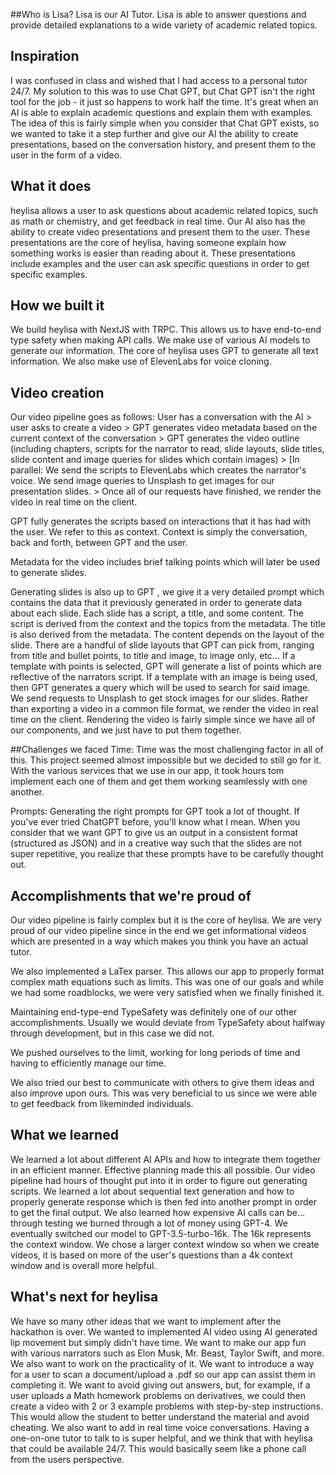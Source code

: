 ##Who is Lisa?
Lisa is our AI Tutor. Lisa is able to answer questions and provide detailed explanations to a wide variety of academic related topics. 

## Inspiration
I was confused in class and wished that I had access to a personal tutor 24/7. My solution to this was to use Chat GPT, but Chat GPT isn't the right tool for the job - it just so happens to work half the time. It's great when an AI is able to explain academic questions and explain them with examples. The idea of this is fairly simple when you consider that Chat GPT exists, so we wanted to take it a step further and give our AI the ability to create presentations, based on the conversation history, and present them to the user in the form of a video.

## What it does
heylisa allows a user to ask questions about academic related topics, such as math or chemistry, and get feedback in real time. Our AI also has the ability to create video presentations and present them to the user. These presentations are the core of heylisa, having someone explain how something works is easier than reading about it. These presentations include examples and the user can ask specific questions in order to get specific examples. 

## How we built it
We build heylisa with NextJS with TRPC. This allows us to have end-to-end type safety when making API calls. We make use of various AI models to generate our information. The core of heylisa uses GPT to generate all text information. We also make use of ElevenLabs for voice cloning.

## Video creation
Our video pipeline goes as follows:
User has a conversation with the AI > user asks to create a video > GPT generates video metadata based on the current context of the conversation > GPT generates the video outline (including chapters, scripts for the narrator to read, slide layouts, slide titles, slide content and image queries for slides which contain images) > [In parallel: We send the scripts to ElevenLabs which creates the narrator's voice. We send image queries to Unsplash to get images for our presentation slides. > Once all of our requests have finished, we render the video in real time on the client.

GPT fully generates the scripts based on interactions that it has had with the user. We refer to this as context. Context is simply the conversation, back and forth, between GPT and the user.

Metadata for the video includes brief talking points which will later be used to generate slides.

Generating slides is also up to GPT , we give it a very detailed prompt which contains the data that it previously generated in order to generate data about each slide. Each slide has a script, a title, and some content. The script is derived from the context and the topics from the metadata. The title is also derived from the metadata. The content depends on the layout of the slide. There are a handful of slide layouts that GPT can pick from, ranging from title and bullet points, to title and image, to image only, etc... If a template with points is selected, GPT will generate a list of points which are reflective of the narrators script. If a template with an image is being used, then GPT generates a query which will be used to search for said image. We send requests to Unsplash to get stock images for our slides. Rather than exporting a video in a common file format, we render the video in real time on the client. Rendering the video is fairly simple since we have all of our components, and we just have to put them together.

##Challenges we faced
Time: Time was the most challenging factor in all of this. This project seemed almost impossible but we decided to still go for it. With the various services that we use in our app, it took hours tom implement each one of them and get them working seamlessly with one another.

Prompts: Generating the right prompts for GPT took a lot of thought. If you've ever tried ChatGPT before, you'll know what I mean. When you consider that we want GPT to give us an output in a consistent format (structured as JSON) and in a creative way such that the slides are not super repetitive, you realize that these prompts have to be carefully thought out.

## Accomplishments that we're proud of
Our video pipeline is fairly complex but it is the core of heylisa. We are very proud of our video pipeline since in the end we get informational videos which are presented in a way which makes you think you have an actual tutor.

We also implemented a LaTex parser. This allows our app to properly format complex math equations such as limits. This was one of our goals and while we had some roadblocks, we were very satisfied when we finally finished it.

Maintaining end-type-end TypeSafety was definitely one of our other accomplishments. Usually we would deviate from TypeSafety about halfway through development, but in this case we did not.

We pushed ourselves to the limit, working for long periods of time and having to efficiently manage our time.

We also tried our best to communicate with others to give them ideas and also improve upon ours. This was very beneficial to us since we were able to get feedback from likeminded individuals.

## What we learned
We learned a lot about different AI APIs and how to integrate them together in an efficient manner. Effective planning made this all possible. Our video pipeline had hours of thought put into it in order to figure out generating scripts. We learned a lot about sequential text generation and how to properly generate response which is then fed into another prompt in order to get the final output. We also learned how expensive AI calls can be... through testing we burned through a lot of money using GPT-4. We eventually switched our model to GPT-3.5-turbo-16k. The 16k represents the context window. We chose a larger context window so when we create videos, it is based on more of the user's questions than a 4k context window and is overall more helpful.

## What's next for heylisa
We have so many other ideas that we want to implement after the hackathon is over. We wanted to implemented AI video using AI generated lip movement but simply didn't have time. We want to make our app fun with various narrators such as Elon Musk, Mr. Beast, Taylor Swift, and more. We also want to work on the practicality of it. We want to introduce a way for a user to scan a document/upload a .pdf so our app can assist them in completing it. We want to avoid giving out answers, but, for example, if a user uploads a Math homework problems on derivatives, we could then create a video with 2 or 3 example problems with step-by-step instructions. This would allow the student to better understand the material and avoid cheating. We also want to add in real time voice conversations. Having a one-on-one tutor to talk to is super helpful, and we think that with heylisa that could be available 24/7. This would basically seem like a phone call from the users perspective. 
